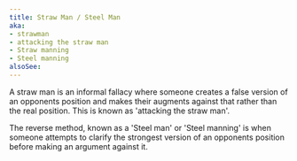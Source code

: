 ```yaml
---
title: Straw Man / Steel Man
aka:
- strawman
- attacking the straw man
- Straw manning
- Steel manning
alsoSee:
---
```

A straw man is an informal fallacy where someone creates a false version of an opponents position and makes their augments against that rather than the real position. This is known as 'attacking the straw man'.

The reverse method, known as a 'Steel man' or 'Steel manning' is when someone attempts to clarify the strongest version of an opponents position before making an argument against it.
